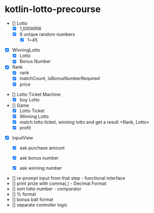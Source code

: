 # kotlin-lotto-precourse

- [] Lotto
    - [x] 1,000KRW 
    - [x] 6 unique random numbers
        - [x] 1~45   
- [x] WinningLotto
    - [x] Lotto
    - [x] Bonus Number
- [x] Rank
    - [x] rank
    - [x] matchCount, isBonusNumberRequired
    - [x] price
- [] Lotto Ticket Machine
  - [x] buy Lotto 
- [] Game
  - [x] Lotto Ticket
  - [x] Winning Lotto
  - [x] match lotto ticket, winning lotto and get a result <Rank, Lotto>
  - [x] profit
- [x] InputView
  - [x] ask purchase amount
  - [x] ask bonus number
  - [x] ask winning number


- [] re-prompt input from that step - functional interface
- [] print prize with comma(,) - Decimal Format
- [] sort lotto number - comparator
- [] % format
- [] bonus ball format
- [] separate controller logic